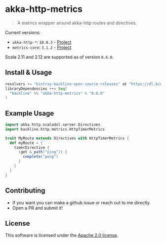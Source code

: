 # akka-http-metrics

> A metrics wrapper around akka-http routes and directives.

Current versions:

- `akka-http-*`: `10.0.3` - [Project](https://github.com/akka/akka-http)
- `metrics-core`: `3.1.2` - [Project](https://github.com/dropwizard/metrics)

Scala 2.11 and 2.12 are supported as of version `0.6.0`.

## Install & Usage

```scala
resolvers += "bintray-backline-open-source-releases" at "https://dl.bintray.com/backline/open-source"
libraryDependencies ++= Seq(
  "backline" %% "akka-http-metrics" % "0.6.0"
)
```

## Example Usage

```scala
import akka.http.scaladsl.server.Directives
import backline.http.metrics.HttpTimerMetrics

trait MyRoute extends Directives with HttpTimerMetrics {
  def myRoute = {
    timerDirective {
      (get & path("ping")) {
        complete("pong")
      }
    }
  }
}
```

## Contributing

- If you want you can make a github issue or reach out to me directly.
- Open a PR and submit it!

## License

This software is licensed under the [Apache 2.0 license](LICENSE).
